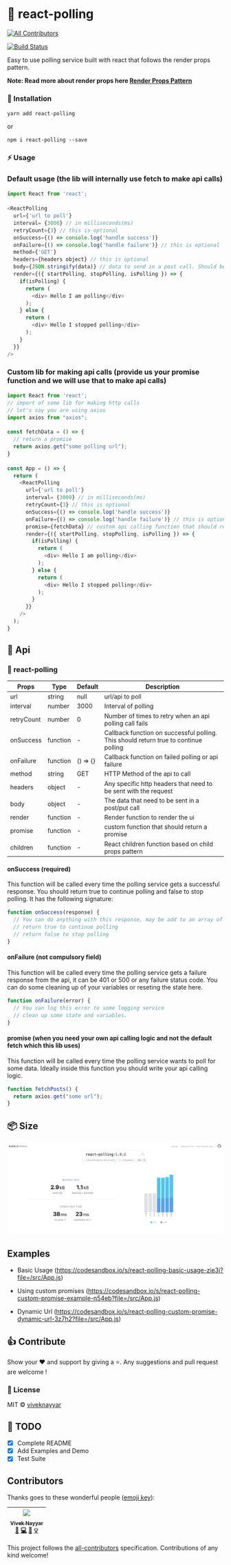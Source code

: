 # 🔔 react-polling
[![All Contributors](https://img.shields.io/badge/all_contributors-1-orange.svg?style=flat-square)](#contributors)


[![Build Status](https://travis-ci.com/vivek12345/react-polling.svg)](https://travis-ci.com/vivek12345/react-polling)

Easy to use polling service built with react that follows the render props pattern.

**Note: Read more about render props here  [Render Props Pattern](https://reactjs.org/docs/render-props.html)**

### 🚚 Installation

```
yarn add react-polling
```

or

```
npm i react-polling --save
```

### ⚡️ Usage

### Default usage (the lib will internally use fetch to make api calls)

```javascript
import React from 'react';

<ReactPolling
  url={'url to poll'}
  interval= {3000} // in milliseconds(ms)
  retryCount={3} // this is optional
  onSuccess={() => console.log('handle success')}
  onFailure={() => console.log('handle failure')} // this is optional
  method={'GET'}
  headers={headers object} // this is optional
  body={JSON.stringify(data)} // data to send in a post call. Should be stringified always
  render={({ startPolling, stopPolling, isPolling }) => {
    if(isPolling) {
      return (
        <div> Hello I am polling</div>
      );
    } else {
      return (
        <div> Hello I stopped polling</div>
      );
    }
  }}
/>
```


### Custom lib for making api calls (provide us your promise function and we will use that to make api calls)

```javascript
import React from 'react';
// import of some lib for making http calls
// let's say you are using axios
import axios from "axios";

const fetchData = () => {
  // return a promise
  return axios.get("some polling url");
}

const App = () => {
  return (
    <ReactPolling
      url={'url to poll'}
      interval= {3000} // in milliseconds(ms)
      retryCount={3} // this is optional
      onSuccess={() => console.log('handle success')}
      onFailure={() => console.log('handle failure')} // this is optional
      promise={fetchData} // custom api calling function that should return a promise
      render={({ startPolling, stopPolling, isPolling }) => {
        if(isPolling) {
          return (
            <div> Hello I am polling</div>
          );
        } else {
          return (
            <div> Hello I stopped polling</div>
          );
        }
      }}
    />
  );
}
```

## 📒 Api

### 🔔 react-polling

| Props                   | Type                   | Default   | Description                                                                                         |
|-------------------------|------------------------|-----------|-----------------------------------------------------------------------------------------------------|
| url                     | string                 | null      | url/api to poll                                                                                     |
| interval                | number                 | 3000      | Interval of polling                                                                                 |
| retryCount              | number                 | 0         | Number of times to retry when an api polling call fails                                             |
| onSuccess               | function               | -         | Callback function on successful polling. This should return true to continue polling                |
| onFailure               | function               | () => {}  | Callback function on failed polling or api failure                                                  |
| method                  | string                 | GET       | HTTP Method of the api to call                                                                      |
| headers                 | object                 | -         | Any specific http headers that need to be sent with the request                                     |
| body                    | object                 | -         | The data that need to be sent in a post/put call                                                    |
| render                  | function               | -         | Render function to render the ui                                                                    |
| promise                 | function               | -         | custom function that should return a promise                                                                    |
| children                | function               | -         | React children function based on child props pattern                                                |

#### onSuccess (required)

This function will be called every time the polling service gets a successful response.
You should return true to continue polling and false to stop polling. It has the following signature:

```javascript
function onSuccess(response) {
  // You can do anything with this response, may be add to an array of some state of your react component
  // return true to continue polling
  // return false to stop polling
}
```

#### onFailure (not compulsory field)

This function will be called every time the polling service gets a failure response from the api, it can be 401 or 500 or any failure status code.
You can do some cleaning up of your variables or reseting the state here.

```javascript
function onFailure(error) {
  // You can log this error to some logging service
  // clean up some state and variables.
}
```

#### promise (when you need your own api calling logic and not the default fetch which this lib uses)
This function will be called every time the polling service wants to poll for some data.
Ideally inside this function you should write your api calling logic.

```javascript
function fetchPosts() {
  return axios.get("some url");
}
```

## 📦 Size

<img src='./size.png' />

## Examples

* Basic Usage (https://codesandbox.io/s/react-polling-basic-usage-zie3j?file=/src/App.js)

* Using custom promises (https://codesandbox.io/s/react-polling-custom-promise-example-n54eb?file=/src/App.js)

* Dynamic Url (https://codesandbox.io/s/react-polling-custom-promise-dynamic-url-3z7h2?file=/src/App.js)

## 👍 Contribute

Show your ❤️ and support by giving a ⭐. Any suggestions and pull request are welcome !

### 📝 License

MIT © [viveknayyar](https://github.com/vivek12345)

## 👷 TODO

- [x] Complete README
- [x] Add Examples and Demo
- [x] Test Suite

## Contributors

Thanks goes to these wonderful people ([emoji key](https://github.com/kentcdodds/all-contributors#emoji-key)):

<!-- ALL-CONTRIBUTORS-LIST:START - Do not remove or modify this section -->
<!-- prettier-ignore -->
| [<img src="https://avatars3.githubusercontent.com/u/4931048?v=4" width="100px;"/><br /><sub><b>Vivek Nayyar</b></sub>](https://www.viveknayyar.in/)<br />[📖](https://github.com/vivek12345/react-polling/commits?author=vivek12345 "Documentation") [💻](https://github.com/vivek12345/react-polling/commits?author=vivek12345 "Code") [🎨](#design-vivek12345 "Design") [💡](#example-vivek12345 "Examples") |
| :---: |
<!-- ALL-CONTRIBUTORS-LIST:END -->

This project follows the [all-contributors](https://github.com/kentcdodds/all-contributors) specification. Contributions of any kind welcome!